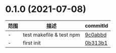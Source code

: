 # 0.1.0 (2021-07-08)

范围|描述|commitId
--|--|--
 - | test makefile & test npm | [9c0abbd](https://github.com/Niubaobao/common_privately/commit/9c0abbd)
 - | first init | [0b313b1](https://github.com/Niubaobao/common_privately/commit/0b313b1)


